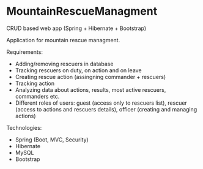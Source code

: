 # MountainRescueManagment
CRUD based web app (Spring + Hibernate + Bootstrap)

Application for mountain rescue managment.

Requirements:
- Adding/removing rescuers in database
- Tracking rescuers on duty, on action and on leave
- Creating rescue action (assingning commander + rescuers)
- Tracking action
- Analyzing data about actions, results, most active rescuers, commanders etc.
- Different roles of users: guest (access only to rescuers list), rescuer (access to actions and rescuers details), officer (creating and managing actions)

Technologies:
- Spring (Boot, MVC, Security)
- Hibernate
- MySQL
- Bootstrap
